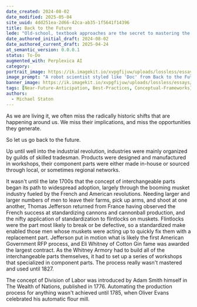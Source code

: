 ```yaml
---
date_created: 2024-08-02
date_modified: 2025-05-04
site_uuid: 4dd251ea-2d66-42ca-ab35-1f5641f14396
title: Back to the Future
lede: "Old-school, textbook approaches are the secret to mastering the future of AI — sometimes, progress means going back to proven basics."
date_authored_initial_draft: 2024-08-02
date_authored_current_draft: 2025-04-24
at_semantic_version: 0.0.0.1
status: To-Do
augmented_with: Perplexica AI
category: 
portrait_image: https://ik.imagekit.io/xvpgfijuw/uploads/lossless/essays/2025-05-04_portraitimage_Back-to-the-Future_f185b129-8856-4150-891d-39a356745964_1oWaU4F7R.jpg
image_prompt: "A robot scientist styled like 'Doc' from Back to the Future, standing beside a futuristic DeLorean with an AI logo, inviting a passenger to learn AI skills. The scene blends retro sci-fi with modern technology."
banner_image: https://ik.imagekit.io/xvpgfijuw/uploads/lossless/essays/2025-05-04_bannerimage_Back-to-the-Future_8e54c711-a0ad-42c7-b5a6-56b4d9c253fd_T8diY8KQy.jpg
tags: [Near-Future-Anticipation, Best-Practices, Conceptual-Frameworks]
authors: 
  - Michael Staton
---
```


As we are living it, we often miss the radically historic shifts that are happening around us.  We miss their implications, and miss the opportunities they generate.  

So let us go back to the future. 

Up until well into the industrial revolution, industries were mainly organized by guilds of skilled tradesman. Products were designed and manufactured in workshops, their component parts were either made in-house or sourced through local, or sometimes regional networks. 

It wasn't until the late 1700s that the concept of interchangeable parts began its path to widespread adoption, largely through the booming musket industry fueled by the French and American revolutions. Needing larger and larger numbers of men to leave their farms, pick up arms, and shoot at one another, Thomas Jefferson returned from France having observed the French success at standardizing cannons and cannonball production, and the nifty application of standardization to flintlocks on muskets. Flintlocks were the part most likely to break or be defective, so a standardized make enabled those men whose muskets were acting up to quickly fix them with a replacement part. Jefferson put in motion what is likely the first American Government RFP process, and Eli Whitney of Cotton Gin fame was awarded the largest contract. As the Whitney Armory had to build all of the interchangeable parts themselves, it had to set up a series of workshops that specialized in component parts. The process really wasn't mastered and used until 1827.

The concept of Division of Labor was introduced by Adam Smith himself in The Wealth of Nations, published in 1776. Automating the production process for anything wasn't achieved until 1785, when Oliver Evans celebrated his automatic flour mill.
